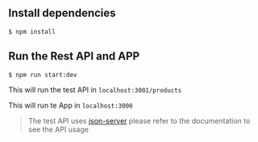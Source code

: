 ## Install dependencies

```
$ npm install
```

## Run the Rest API and APP

```
$ npm run start:dev
```

This will run the test API in `localhost:3001/products`

This will run te App in `localhost:3000`

> The test API uses [json-server](https://github.com/typicode/json-server) please refer to the documentation to see the API usage
